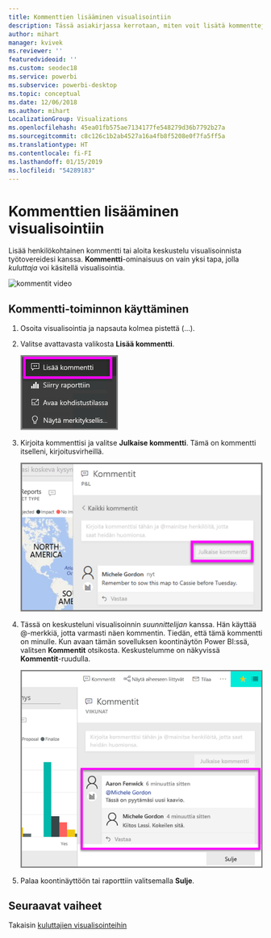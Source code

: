 ```yaml
---
title: Kommenttien lisääminen visualisointiin
description: Tässä asiakirjassa kerrotaan, miten voit lisätä kommentteja visualisointiin ja miten voit keskustella visualisoinneista kommenttien avulla.
author: mihart
manager: kvivek
ms.reviewer: ''
featuredvideoid: ''
ms.custom: seodec18
ms.service: powerbi
ms.subservice: powerbi-desktop
ms.topic: conceptual
ms.date: 12/06/2018
ms.author: mihart
LocalizationGroup: Visualizations
ms.openlocfilehash: 45ea01fb575ae7134177fe548279d36b7792b27a
ms.sourcegitcommit: c8c126c1b2ab4527a16a4fb8f5208e0f7fa5ff5a
ms.translationtype: HT
ms.contentlocale: fi-FI
ms.lasthandoff: 01/15/2019
ms.locfileid: "54289183"
---
```

# <a name="add-comments-to-a-visualization"></a>Kommenttien lisääminen visualisointiin
Lisää henkilökohtainen kommentti tai aloita keskustelu visualisoinnista työtovereidesi kanssa. **Kommentti**-ominaisuus on vain yksi tapa, jolla *kuluttaja* voi käsitellä visualisointia. 

![kommentit video](media/end-user-comment/comment.gif)

## <a name="how-to-use-the-comment-feature"></a>Kommentti-toiminnon käyttäminen

1. Osoita visualisointia ja napsauta kolmea pistettä (...).    
2. Valitse avattavasta valikosta **Lisää kommentti**.

    ![Lisää kommentti on ensimmäinen vaihtoehto](media/end-user-comment/power-bi-comment.png)  

3.  Kirjoita kommenttisi ja valitse **Julkaise kommentti**. Tämä on kommentti itselleni, kirjoitusvirheillä.

    ![Kommentin lisääminen itselle](media/end-user-comment/power-bi-comment-self2.png)  

4. Tässä on keskusteluni visualisoinnin *suunnittelijan* kanssa. Hän käyttää @-merkkiä, jotta varmasti näen kommentin. Tiedän, että tämä kommentti on minulle. Kun avaan tämän sovelluksen koontinäytön Power BI:ssä, valitsen **Kommentit** otsikosta. Keskustelumme on näkyvissä **Kommentit**-ruudulla. 

    ![Kommentin maininnan lisääminen](media/end-user-comment/power-bi-comment-mention.png)  


5. Palaa koontinäyttöön tai raporttiin valitsemalla **Sulje**.

## <a name="next-steps"></a>Seuraavat vaiheet
Takaisin [kuluttajien visualisointeihin](end-user-visualizations.md)    
<!--[Select a visualization to open a report](end-user-open-report.md)-->